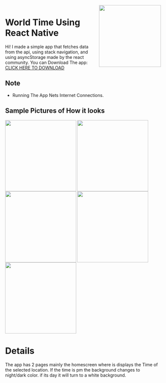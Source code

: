 <img src="https://github.com/MisterJ936/MyPortFolio/blob/master/appDev/world_time/readmeFolder/world%20Time.png?raw=true" data-canonical-src="https://gyazo.com/eb5c5741b6a9a16c692170a41a49c858.png" width="200" align="right" />

# World Time Using React Native
Hi! I made a simple app that fetches data from the api, using stack navigation, and using asyncStorage made by the react community. You can Download The app: [CLICK HERE TO DOWNLOAD](https://drive.google.com/uc?id=1kc7EE7naz9Rpvq8kyJhJ4F_eB96tnEi5&export=download)

<!-- View -->
<!-- https://drive.google.com/file/d/1kc7EE7naz9Rpvq8kyJhJ4F_eB96tnEi5/view?usp=sharing -->
<!-- Direct Download -->
<!-- https://drive.google.com/uc?id=1kc7EE7naz9Rpvq8kyJhJ4F_eB96tnEi5&export=download -->

## Note
- Running The App Nets Internet Connections.

## Sample Pictures of How it looks
<img src="https://github.com/MisterJ936/MyPortFolio/blob/master/appDev/world_time/readmeFolder/dayexample.jpg?raw=true" data-canonical-src="https://gyazo.com/eb5c5741b6a9a16c692170a41a49c858.png" width="230" align="left"/>

<img src="https://github.com/MisterJ936/MyPortFolio/blob/master/appDev/world_time/readmeFolder/nightexample.jpg?raw=true" data-canonical-src="https://gyazo.com/eb5c5741b6a9a16c692170a41a49c858.png" width="230" align="left"/>

<img src="https://github.com/MisterJ936/MyPortFolio/blob/master/appDev/world_time/readmeFolder/searchbar.jpg?raw=true" data-canonical-src="https://gyazo.com/eb5c5741b6a9a16c692170a41a49c858.png" width="230" align="left" />

<img src="https://github.com/MisterJ936/MyPortFolio/blob/master/appDev/world_time/readmeFolder/searchexam.jpg?raw=true" data-canonical-src="https://gyazo.com/eb5c5741b6a9a16c692170a41a49c858.png" width="230" align="left" />

<img src="https://github.com/MisterJ936/MyPortFolio/blob/master/appDev/world_time/readmeFolder/searchexample.jpg?raw=true" data-canonical-src="https://gyazo.com/eb5c5741b6a9a16c692170a41a49c858.png" width="230" />

# Details
The app has 2 pages mainly the homescreen where is displays the Time of the selected location. If the time is pm the background changes to night/dark color. if its day it will turn to a white background.